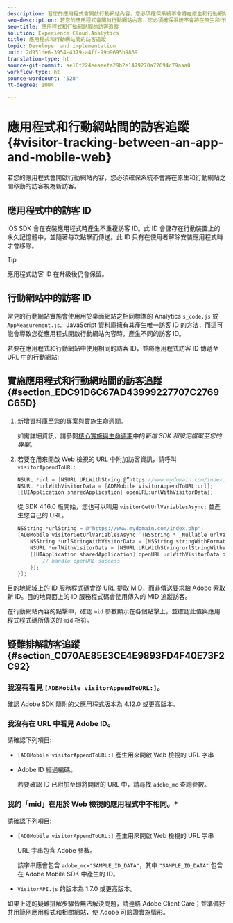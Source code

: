 ```yaml
---
description: 若您的應用程式會開啟行動網站內容，您必須確保系統不會將在原生和行動網站之間移動的訪客視為新訪客。
seo-description: 若您的應用程式會開啟行動網站內容，您必須確保系統不會將在原生和行動網站之間移動的訪客視為新訪客。
seo-title: 應用程式和行動網站間的訪客追蹤
solution: Experience Cloud,Analytics
title: 應用程式和行動網站間的訪客追蹤
topic: Developer and implementation
uuid: 2d951de6-3954-4379-a4ff-99b9695b9869
translation-type: ht
source-git-commit: ae16f224eeaeefa29b2e1479270a72694c79aaa0
workflow-type: ht
source-wordcount: '528'
ht-degree: 100%

---
```



# 應用程式和行動網站間的訪客追蹤  {#visitor-tracking-between-an-app-and-mobile-web}

若您的應用程式會開啟行動網站內容，您必須確保系統不會將在原生和行動網站之間移動的訪客視為新訪客。

## 應用程式中的訪客 ID

iOS SDK 會在安裝應用程式時產生不重複訪客 ID。此 ID 會儲存在行動裝置上的永久記憶體中，並隨著每次點擊而傳送。此 ID 只有在使用者解除安裝應用程式時才會移除。

>[!TIP]
>
>應用程式訪客 ID 在升級後仍會保留。

## 行動網站中的訪客 ID

常見的行動網站實施會使用用於桌面網站之相同標準的 Analytics `s_code.js` 或 `AppMeasurement.js`。JavaScript 資料庫擁有其產生唯一訪客 ID 的方法，而這可能會導致您從應用程式開啟行動網站內容時，產生不同的訪客 ID。

若要在應用程式和行動網站中使用相同的訪客 ID，並將應用程式訪客 ID 傳遞至 URL 中的行動網站:

## 實施應用程式和行動網站間的訪客追蹤 {#section_EDC91D6C67AD43999227707C2769C65D}

1. 新增資料庫至您的專案與實施生命週期。

   如需詳細資訊，請參閱[核心實施與生命週期](/help/ios/getting-started/dev-qs.md)中的&#x200B;*新增 SDK 和設定檔案至您的專案*。
1. 若要在用來開啟 Web 檢視的 URL 中附加訪客資訊，請呼叫 `visitorAppendToURL`:

   ```objective-c
   NSURL *url = [NSURL URLWithString:@”https://www.mydomain.com/index.php"]; 
   NSURL *urlWithVisitorData = [ADBMobile visitorAppendToURL:url]; 
   [[UIApplication sharedApplication] openURL:urlWithVisitorData];
   ```

   從 SDK 4.16.0 版開始，您也可以叫用 `visitorGetUrlVariablesAsync:` 並產生您自己的 URL。

   ```objective-c
   NSString *urlString = @"https://www.mydomain.com/index.php"; 
   [ADBMobile visitorGetUrlVariablesAsync:^(NSString * _Nullable urlVariables) { 
       NSString *urlStringWithVisitorData = [NSString stringWithFormat:@"%@?%@", urlString, urlVariables]; 
       NSURL *urlWithVisitorData = [NSURL URLWithString:urlStringWithVisitorData]; 
       [[UIApplication sharedApplication] openURL:urlWithVisitorData options:@{} completionHandler:^(BOOL success) { 
           // handle openURL success 
       }]; 
   }];
   ```

目的地網域上的 ID 服務程式碼會從 URL 提取 MID，而非傳送要求給 Adobe 索取新 ID。目的地頁面上的 ID 服務程式碼會使用傳入的 MID 追蹤訪客。

在行動網站內容的點擊中，確認 `mid` 參數顯示在各個點擊上，並確認此值與應用程式程式碼所傳送的 `mid` 相符。

## 疑難排解訪客追蹤 {#section_C070AE85E3CE4E9893FD4F40E73F2C92}

### 我沒有看見 `[ADBMobile visitorAppendToURL:]`。

確認 Adobe SDK 隨附的父應用程式版本為 4.12.0 或更高版本。

### 我沒有在 URL 中看見 Adobe ID。

請確認下列項目:

* `[ADBMobile visitorAppendToURL:]` 產生用來開啟 Web 檢視的 URL 字串

* Adobe ID 經過編碼。

   若要確認 ID 已附加至即將開啟的 URL 中，請尋找 `adobe_mc` 查詢參數。

### 我的「mid」在用於 Web 檢視的應用程式中不相同。*

請確認下列項目:

* `[ADBMobile visitorAppendToURL:]` 產生用來開啟 Web 檢視的 URL 字串

   URL 字串包含 Adobe 參數。

   該字串應會包含 `adobe_mc="SAMPLE_ID_DATA"`，其中 `"SAMPLE_ID_DATA"` 包含在 Adobe Mobile SDK 中產生的 ID。

* `VisitorAPI.js` 的版本為 1.7.0 或更高版本。

如果上述的疑難排解步驟皆無法解決問題，請連絡 Adobe Client Care；並準備好共用範例應用程式和相關網站，使 Adobe 可驗證實施情形。
